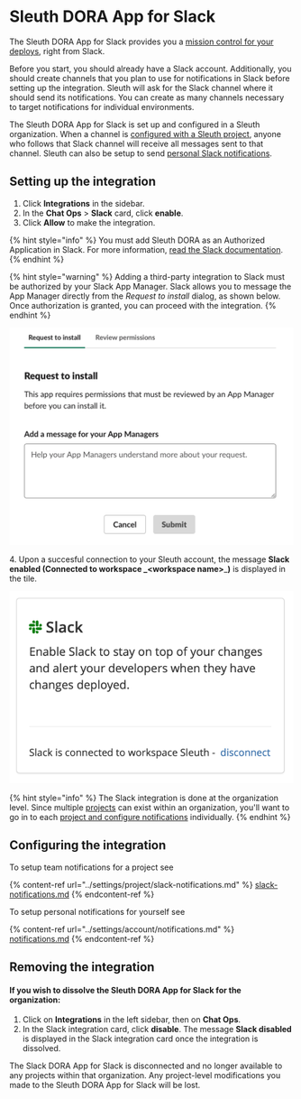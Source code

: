 # Sleuth DORA App for Slack

The Sleuth DORA App for Slack provides you a [mission control for your deploys](../slack-mission-control/), right from Slack.

Before you start, you should already have a Slack account. Additionally, you should create channels that you plan to use for notifications in Slack before setting up the integration. Sleuth will ask for the Slack channel where it should send its notifications. You can create as many channels necessary to target notifications for individual environments.

The Sleuth DORA App for Slack is set up and configured in a Sleuth organization. When a channel is [configured with a Sleuth project](../settings/project/slack-notifications.md), anyone who follows that Slack channel will receive all messages sent to that channel. Sleuth can also be setup to send [personal Slack notifications](../slack-mission-control/personal-notifications.md).

## Setting up the integration

1. Click **Integrations** in the sidebar.
2. In the **Chat Ops** > **Slack** card, click **enable**.
3. Click **Allow** to make the integration.

{% hint style="info" %}
You must add Sleuth DORA as an Authorized Application in Slack. For more information, [read the Slack documentation](https://api.slack.com).
{% endhint %}

{% hint style="warning" %}
Adding a third-party integration to Slack must be authorized by your Slack App Manager. Slack allows you to message the App Manager directly from the _Request to install_ dialog, as shown below. Once authorization is granted, you can proceed with the integration.
{% endhint %}

![Adding Slack third-party integrations might require your App Manager's approval.](../.gitbook/assets/slack-request-to-install-screen.png)

4\. Upon a succesful connection to your Sleuth account, the message **Slack enabled (Connected to workspace \_\<workspace name>**\_**)** is displayed in the tile.

![](../.gitbook/assets/slack-integration-connected.png)

{% hint style="info" %}
The Slack integration is done at the organization level. Since multiple [projects](../modeling-your-deployments/projects/) can exist within an organization, you'll want to go in to each [project and configure notifications](../settings/project/slack-notifications.md) individually.
{% endhint %}

## Configuring the integration

To setup team notifications for a project see

{% content-ref url="../settings/project/slack-notifications.md" %}
[slack-notifications.md](../settings/project/slack-notifications.md)
{% endcontent-ref %}

To setup personal notifications for yourself see

{% content-ref url="../settings/account/notifications.md" %}
[notifications.md](../settings/account/notifications.md)
{% endcontent-ref %}

## Removing the integration

#### If you wish to dissolve the Sleuth DORA App for **Slack** for the organization:

1. Click on **Integrations** in the left sidebar, then on **Chat Ops**.
2. In the Slack integration card, click **disable**. The message **Slack disabled** is displayed in the Slack integration card once the integration is dissolved.

The Slack DORA App for Slack is disconnected and no longer available to any projects within that organization. Any project-level modifications you made to the Sleuth DORA App for Slack will be lost.
